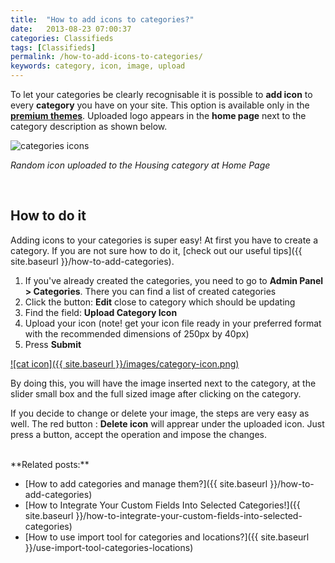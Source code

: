 ```yaml
---
title:  "How to add icons to categories?"
date:   2013-08-23 07:00:37
categories: Classifieds
tags: [Classifieds]
permalink: /how-to-add-icons-to-categories/
keywords: category, icon, image, upload
---
```

To let your categories be clearly recognisable it is possible to **add icon** to every **category** you have on your site. This option is available only in the **[premium themes](https://selfhosted.yclas.com/)**. Uploaded logo appears in the **home page** next to the category description as shown below.

![categories icons](//open-classifieds.com/wp-content/uploads/2013/08/categories-icons1.png)

_Random icon uploaded to the Housing category at Home Page_

 

## How to do it

Adding icons to your categories is super easy! At first you have to create a category. If you are not sure how to do it, [check out our useful tips]({{ site.baseurl }}/how-to-add-categories). 

1. If you've already created the categories, you need to go to **Admin Panel > Categories**. There you can find a list of created categories 
2. Click the button: **Edit** close to category which should be updating 
3. Find the field: **Upload Category Icon** 
4. Upload your icon (note! get your icon file ready in your preferred format with the recommended dimensions of 250px by 40px) 
5. Press **Submit** 

<a href="{{ site.baseurl }}/images/category-icon.png" class="thumbnail gallery-item" data-gallery>
![cat icon]({{ site.baseurl }}/images/category-icon.png)
</a>

<br>

By doing this, you will have the image inserted next to the category, at the slider small box and the full sized image after clicking on the category. 

If you decide to change or delete your image, the steps are very easy as well. The red button : **Delete icon** will apprear under the uploaded icon. Just press a button, accept the operation and impose the changes. 

<br>
**Related posts:**

  * [How to add categories and manage them?]({{ site.baseurl }}/how-to-add-categories)
  * [How to Integrate Your Custom Fields Into Selected Categories!]({{ site.baseurl }}/how-to-integrate-your-custom-fields-into-selected-categories)
  * [How to use import tool for categories and locations?]({{ site.baseurl }}/use-import-tool-categories-locations)
  
